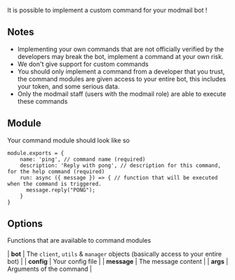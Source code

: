 It is possible to implement a custom command for your modmail bot !

## Notes
- Implementing your own commands that are not officially verified by the developers may break the bot, implement a command at your own risk.
- We don't give support for custom commands
- You should only implement a command from a developer that you trust, the command modules are given access to your entire bot, this includes your token, and some serious data.
- Only the modmail staff (users with the modmail role) are able to execute these commands

## Module
Your command module should look like so
```
module.exports = {
    name: 'ping', // command name (required)
    description: 'Reply with pong', // description for this command, for the help command (required)
    run: async ({ message }) => { // function that will be executed when the command is triggered.
      message.reply("PONG");
    }
}
```

## Options
Functions that are available to command modules

| **bot** | The `client`, `utils` & `manager` objects (basically access to your entire bot) |
| **config** | Your config file |
| **message** | The message content |
| **args** | Arguments of the command |
